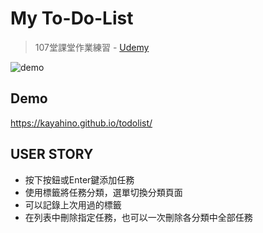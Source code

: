 # My To-Do-List
> 107堂課堂作業練習 - [Udemy](https://www.udemy.com/javascript-learning/learn/lecture/6789158)

![demo](https://raw.githubusercontent.com/kayahino/todolist/master/demo.png)

## Demo
https://kayahino.github.io/todolist/

## USER STORY

- 按下按鈕或Enter鍵添加任務
- 使用標籤將任務分類，選單切換分類頁面
- 可以記錄上次用過的標籤
- 在列表中刪除指定任務，也可以一次刪除各分類中全部任務
